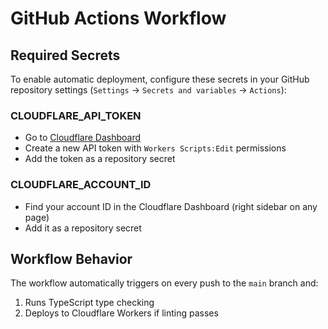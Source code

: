 # GitHub Actions Workflow

## Required Secrets

To enable automatic deployment, configure these secrets in your GitHub repository settings (`Settings` → `Secrets and variables` → `Actions`):

### CLOUDFLARE_API_TOKEN
- Go to [Cloudflare Dashboard](https://dash.cloudflare.com/profile/api-tokens)
- Create a new API token with `Workers Scripts:Edit` permissions
- Add the token as a repository secret

### CLOUDFLARE_ACCOUNT_ID
- Find your account ID in the Cloudflare Dashboard (right sidebar on any page)
- Add it as a repository secret

## Workflow Behavior

The workflow automatically triggers on every push to the `main` branch and:
1. Runs TypeScript type checking
2. Deploys to Cloudflare Workers if linting passes

